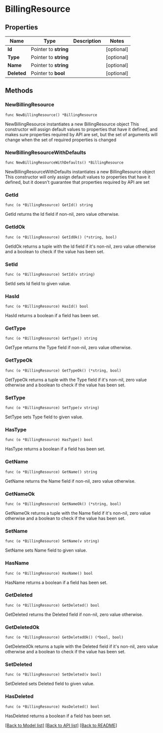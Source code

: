# BillingResource

## Properties

Name | Type | Description | Notes
------------ | ------------- | ------------- | -------------
**Id** | Pointer to **string** |  | [optional] 
**Type** | Pointer to **string** |  | [optional] 
**Name** | Pointer to **string** |  | [optional] 
**Deleted** | Pointer to **bool** |  | [optional] 

## Methods

### NewBillingResource

`func NewBillingResource() *BillingResource`

NewBillingResource instantiates a new BillingResource object
This constructor will assign default values to properties that have it defined,
and makes sure properties required by API are set, but the set of arguments
will change when the set of required properties is changed

### NewBillingResourceWithDefaults

`func NewBillingResourceWithDefaults() *BillingResource`

NewBillingResourceWithDefaults instantiates a new BillingResource object
This constructor will only assign default values to properties that have it defined,
but it doesn't guarantee that properties required by API are set

### GetId

`func (o *BillingResource) GetId() string`

GetId returns the Id field if non-nil, zero value otherwise.

### GetIdOk

`func (o *BillingResource) GetIdOk() (*string, bool)`

GetIdOk returns a tuple with the Id field if it's non-nil, zero value otherwise
and a boolean to check if the value has been set.

### SetId

`func (o *BillingResource) SetId(v string)`

SetId sets Id field to given value.

### HasId

`func (o *BillingResource) HasId() bool`

HasId returns a boolean if a field has been set.

### GetType

`func (o *BillingResource) GetType() string`

GetType returns the Type field if non-nil, zero value otherwise.

### GetTypeOk

`func (o *BillingResource) GetTypeOk() (*string, bool)`

GetTypeOk returns a tuple with the Type field if it's non-nil, zero value otherwise
and a boolean to check if the value has been set.

### SetType

`func (o *BillingResource) SetType(v string)`

SetType sets Type field to given value.

### HasType

`func (o *BillingResource) HasType() bool`

HasType returns a boolean if a field has been set.

### GetName

`func (o *BillingResource) GetName() string`

GetName returns the Name field if non-nil, zero value otherwise.

### GetNameOk

`func (o *BillingResource) GetNameOk() (*string, bool)`

GetNameOk returns a tuple with the Name field if it's non-nil, zero value otherwise
and a boolean to check if the value has been set.

### SetName

`func (o *BillingResource) SetName(v string)`

SetName sets Name field to given value.

### HasName

`func (o *BillingResource) HasName() bool`

HasName returns a boolean if a field has been set.

### GetDeleted

`func (o *BillingResource) GetDeleted() bool`

GetDeleted returns the Deleted field if non-nil, zero value otherwise.

### GetDeletedOk

`func (o *BillingResource) GetDeletedOk() (*bool, bool)`

GetDeletedOk returns a tuple with the Deleted field if it's non-nil, zero value otherwise
and a boolean to check if the value has been set.

### SetDeleted

`func (o *BillingResource) SetDeleted(v bool)`

SetDeleted sets Deleted field to given value.

### HasDeleted

`func (o *BillingResource) HasDeleted() bool`

HasDeleted returns a boolean if a field has been set.


[[Back to Model list]](../README.md#documentation-for-models) [[Back to API list]](../README.md#documentation-for-api-endpoints) [[Back to README]](../README.md)


